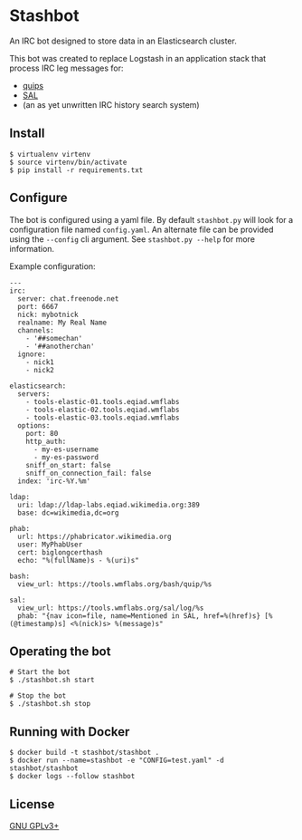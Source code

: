 Stashbot
========

An IRC bot designed to store data in an Elasticsearch cluster.

This bot was created to replace Logstash in an application stack that process
IRC leg messages for:

- [quips](https://github.com/bd808/quips)
- [SAL](https://github.com/bd808/SAL)
- (an as yet unwritten IRC history search system)

Install
-------
```
$ virtualenv virtenv
$ source virtenv/bin/activate
$ pip install -r requirements.txt
```

Configure
---------
The bot is configured using a yaml file. By default `stashbot.py` will look for
a configuration file named `config.yaml`. An alternate file can be provided
using the `--config` cli argument. See `stashbot.py --help` for more
information.

Example configuration:
```
---
irc:
  server: chat.freenode.net
  port: 6667
  nick: mybotnick
  realname: My Real Name
  channels:
    - '##somechan'
    - '##anotherchan'
  ignore:
    - nick1
    - nick2

elasticsearch:
  servers:
    - tools-elastic-01.tools.eqiad.wmflabs
    - tools-elastic-02.tools.eqiad.wmflabs
    - tools-elastic-03.tools.eqiad.wmflabs
  options:
    port: 80
    http_auth:
      - my-es-username
      - my-es-password
    sniff_on_start: false
    sniff_on_connection_fail: false
  index: 'irc-%Y.%m'

ldap:
  uri: ldap://ldap-labs.eqiad.wikimedia.org:389
  base: dc=wikimedia,dc=org

phab:
  url: https://phabricator.wikimedia.org
  user: MyPhabUser
  cert: biglongcerthash
  echo: "%(fullName)s - %(uri)s"

bash:
  view_url: https://tools.wmflabs.org/bash/quip/%s

sal:
  view_url: https://tools.wmflabs.org/sal/log/%s
  phab: "{nav icon=file, name=Mentioned in SAL, href=%(href)s} [%(@timestamp)s] <%(nick)s> %(message)s"
```

Operating the bot
-----------------
```
# Start the bot
$ ./stashbot.sh start

# Stop the bot
$ ./stashbot.sh stop
```

Running with Docker
-------------------
```
$ docker build -t stashbot/stashbot .
$ docker run --name=stashbot -e "CONFIG=test.yaml" -d stashbot/stashbot
$ docker logs --follow stashbot
```

License
-------
[GNU GPLv3+](//www.gnu.org/copyleft/gpl.html "GNU GPLv3+")
